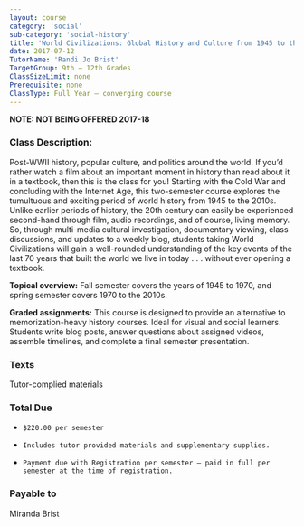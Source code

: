 ```yaml
---
layout: course
category: 'social'
sub-category: 'social-history'
title: 'World Civilizations: Global History and Culture from 1945 to the 2010s'
date: 2017-07-12
TutorName: 'Randi Jo Brist'
TargetGroup: 9th – 12th Grades
ClassSizeLimit: none
Prerequisite: none
ClassType: Full Year – converging course
---
```


**NOTE: NOT BEING OFFERED 2017-18**
### Class Description:
Post-WWII history, popular culture, and politics around the world. If you’d rather watch a film about an important moment in history than read about it in a textbook, then this is the class for you! Starting with the Cold War and concluding with the Internet Age, this two-semester course explores the tumultuous and exciting period of world history from 1945 to the 2010s. Unlike earlier periods of history, the 20th century can easily be experienced second-hand through film, audio recordings, and of course, living memory. So, through multi-media cultural investigation, documentary viewing, class discussions, and updates to a weekly blog, students taking World Civilizations will gain a well-rounded understanding of the key events of the last 70 years that built the world we live in today . . . without ever opening a textbook.

**Topical overview:** Fall semester covers the years of 1945 to 1970, and spring semester covers 1970 to the 2010s.

**Graded assignments:** This course is designed to provide an alternative to memorization-heavy history courses. Ideal for visual and social learners. Students write blog posts, answer questions about assigned videos, assemble timelines, and complete a final semester presentation.
 
### Texts
Tutor-complied materials

### Total Due
*     $220.00 per semester
*     Includes tutor provided materials and supplementary supplies.
*     Payment due with Registration per semester – paid in full per semester at the time of registration.

### Payable to
Miranda Brist